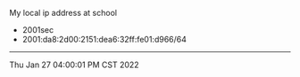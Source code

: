 My local ip address at school
* 2001sec
* 2001:da8:2d00:2151:dea6:32ff:fe01:d966/64

---
Thu Jan 27 04:00:01 PM CST 2022
